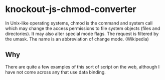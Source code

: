 knockout-js-chmod-converter
===========================
In Unix-like operating systems, chmod is the command and system call which may change the access permissions to file system objects (files and directories). It may also alter special mode flags. The request is filtered by the umask. The name is an abbreviation of change mode. (Wikipedia)

Why
----------
There are quite a few examples of this sort of script on the web, although I have not come across any that use data binding.
